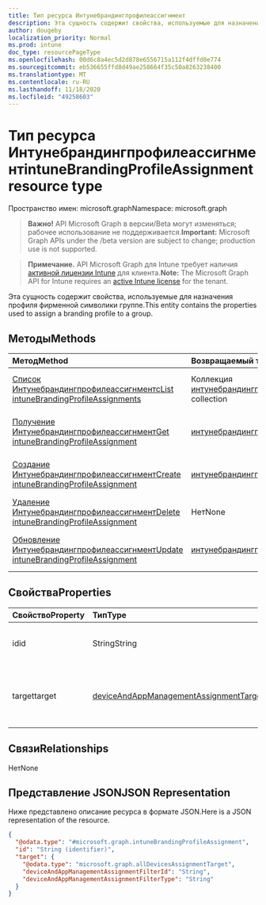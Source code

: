 ```yaml
---
title: Тип ресурса Интунебрандингпрофилеассигнмент
description: Эта сущность содержит свойства, используемые для назначения профиля фирменной символики группе.
author: dougeby
localization_priority: Normal
ms.prod: intune
doc_type: resourcePageType
ms.openlocfilehash: 00d6c8a4ec5d2d878e6556715a112f4dffd0e774
ms.sourcegitcommit: eb536655ffd8d49ae258664f35c50a8263238400
ms.translationtype: MT
ms.contentlocale: ru-RU
ms.lasthandoff: 11/18/2020
ms.locfileid: "49258603"
---
```

# <a name="intunebrandingprofileassignment-resource-type"></a><span data-ttu-id="42d55-103">Тип ресурса Интунебрандингпрофилеассигнмент</span><span class="sxs-lookup"><span data-stu-id="42d55-103">intuneBrandingProfileAssignment resource type</span></span>

<span data-ttu-id="42d55-104">Пространство имен: microsoft.graph</span><span class="sxs-lookup"><span data-stu-id="42d55-104">Namespace: microsoft.graph</span></span>

> <span data-ttu-id="42d55-105">**Важно!** API Microsoft Graph в версии/Beta могут изменяться; рабочее использование не поддерживается.</span><span class="sxs-lookup"><span data-stu-id="42d55-105">**Important:** Microsoft Graph APIs under the /beta version are subject to change; production use is not supported.</span></span>

> <span data-ttu-id="42d55-106">**Примечание.** API Microsoft Graph для Intune требует наличия [активной лицензии Intune](https://go.microsoft.com/fwlink/?linkid=839381) для клиента.</span><span class="sxs-lookup"><span data-stu-id="42d55-106">**Note:** The Microsoft Graph API for Intune requires an [active Intune license](https://go.microsoft.com/fwlink/?linkid=839381) for the tenant.</span></span>

<span data-ttu-id="42d55-107">Эта сущность содержит свойства, используемые для назначения профиля фирменной символики группе.</span><span class="sxs-lookup"><span data-stu-id="42d55-107">This entity contains the properties used to assign a branding profile to a group.</span></span>

## <a name="methods"></a><span data-ttu-id="42d55-108">Методы</span><span class="sxs-lookup"><span data-stu-id="42d55-108">Methods</span></span>
|<span data-ttu-id="42d55-109">Метод</span><span class="sxs-lookup"><span data-stu-id="42d55-109">Method</span></span>|<span data-ttu-id="42d55-110">Возвращаемый тип</span><span class="sxs-lookup"><span data-stu-id="42d55-110">Return Type</span></span>|<span data-ttu-id="42d55-111">Описание</span><span class="sxs-lookup"><span data-stu-id="42d55-111">Description</span></span>|
|:---|:---|:---|
|[<span data-ttu-id="42d55-112">Список Интунебрандингпрофилеассигнментс</span><span class="sxs-lookup"><span data-stu-id="42d55-112">List intuneBrandingProfileAssignments</span></span>](../api/intune-wip-intunebrandingprofileassignment-list.md)|<span data-ttu-id="42d55-113">Коллекция [интунебрандингпрофилеассигнмент](../resources/intune-wip-intunebrandingprofileassignment.md)</span><span class="sxs-lookup"><span data-stu-id="42d55-113">[intuneBrandingProfileAssignment](../resources/intune-wip-intunebrandingprofileassignment.md) collection</span></span>|<span data-ttu-id="42d55-114">Список свойств и связей объектов [интунебрандингпрофилеассигнмент](../resources/intune-wip-intunebrandingprofileassignment.md) .</span><span class="sxs-lookup"><span data-stu-id="42d55-114">List properties and relationships of the [intuneBrandingProfileAssignment](../resources/intune-wip-intunebrandingprofileassignment.md) objects.</span></span>|
|[<span data-ttu-id="42d55-115">Получение Интунебрандингпрофилеассигнмент</span><span class="sxs-lookup"><span data-stu-id="42d55-115">Get intuneBrandingProfileAssignment</span></span>](../api/intune-wip-intunebrandingprofileassignment-get.md)|[<span data-ttu-id="42d55-116">интунебрандингпрофилеассигнмент</span><span class="sxs-lookup"><span data-stu-id="42d55-116">intuneBrandingProfileAssignment</span></span>](../resources/intune-wip-intunebrandingprofileassignment.md)|<span data-ttu-id="42d55-117">Чтение свойств и связей объекта [интунебрандингпрофилеассигнмент](../resources/intune-wip-intunebrandingprofileassignment.md) .</span><span class="sxs-lookup"><span data-stu-id="42d55-117">Read properties and relationships of the [intuneBrandingProfileAssignment](../resources/intune-wip-intunebrandingprofileassignment.md) object.</span></span>|
|[<span data-ttu-id="42d55-118">Создание Интунебрандингпрофилеассигнмент</span><span class="sxs-lookup"><span data-stu-id="42d55-118">Create intuneBrandingProfileAssignment</span></span>](../api/intune-wip-intunebrandingprofileassignment-create.md)|[<span data-ttu-id="42d55-119">интунебрандингпрофилеассигнмент</span><span class="sxs-lookup"><span data-stu-id="42d55-119">intuneBrandingProfileAssignment</span></span>](../resources/intune-wip-intunebrandingprofileassignment.md)|<span data-ttu-id="42d55-120">Создание нового объекта [интунебрандингпрофилеассигнмент](../resources/intune-wip-intunebrandingprofileassignment.md) .</span><span class="sxs-lookup"><span data-stu-id="42d55-120">Create a new [intuneBrandingProfileAssignment](../resources/intune-wip-intunebrandingprofileassignment.md) object.</span></span>|
|[<span data-ttu-id="42d55-121">Удаление Интунебрандингпрофилеассигнмент</span><span class="sxs-lookup"><span data-stu-id="42d55-121">Delete intuneBrandingProfileAssignment</span></span>](../api/intune-wip-intunebrandingprofileassignment-delete.md)|<span data-ttu-id="42d55-122">Нет</span><span class="sxs-lookup"><span data-stu-id="42d55-122">None</span></span>|<span data-ttu-id="42d55-123">Удаляет объект [интунебрандингпрофилеассигнмент](../resources/intune-wip-intunebrandingprofileassignment.md).</span><span class="sxs-lookup"><span data-stu-id="42d55-123">Deletes a [intuneBrandingProfileAssignment](../resources/intune-wip-intunebrandingprofileassignment.md).</span></span>|
|[<span data-ttu-id="42d55-124">Обновление Интунебрандингпрофилеассигнмент</span><span class="sxs-lookup"><span data-stu-id="42d55-124">Update intuneBrandingProfileAssignment</span></span>](../api/intune-wip-intunebrandingprofileassignment-update.md)|[<span data-ttu-id="42d55-125">интунебрандингпрофилеассигнмент</span><span class="sxs-lookup"><span data-stu-id="42d55-125">intuneBrandingProfileAssignment</span></span>](../resources/intune-wip-intunebrandingprofileassignment.md)|<span data-ttu-id="42d55-126">Обновление свойств объекта [интунебрандингпрофилеассигнмент](../resources/intune-wip-intunebrandingprofileassignment.md) .</span><span class="sxs-lookup"><span data-stu-id="42d55-126">Update the properties of a [intuneBrandingProfileAssignment](../resources/intune-wip-intunebrandingprofileassignment.md) object.</span></span>|

## <a name="properties"></a><span data-ttu-id="42d55-127">Свойства</span><span class="sxs-lookup"><span data-stu-id="42d55-127">Properties</span></span>
|<span data-ttu-id="42d55-128">Свойство</span><span class="sxs-lookup"><span data-stu-id="42d55-128">Property</span></span>|<span data-ttu-id="42d55-129">Тип</span><span class="sxs-lookup"><span data-stu-id="42d55-129">Type</span></span>|<span data-ttu-id="42d55-130">Описание</span><span class="sxs-lookup"><span data-stu-id="42d55-130">Description</span></span>|
|:---|:---|:---|
|<span data-ttu-id="42d55-131">id</span><span class="sxs-lookup"><span data-stu-id="42d55-131">id</span></span>|<span data-ttu-id="42d55-132">String</span><span class="sxs-lookup"><span data-stu-id="42d55-132">String</span></span>|<span data-ttu-id="42d55-133">Уникальный идентификатор объекта.</span><span class="sxs-lookup"><span data-stu-id="42d55-133">Unique identifier of the entity.</span></span>|
|<span data-ttu-id="42d55-134">target</span><span class="sxs-lookup"><span data-stu-id="42d55-134">target</span></span>|[<span data-ttu-id="42d55-135">deviceAndAppManagementAssignmentTarget</span><span class="sxs-lookup"><span data-stu-id="42d55-135">deviceAndAppManagementAssignmentTarget</span></span>](../resources/intune-shared-deviceandappmanagementassignmenttarget.md)|<span data-ttu-id="42d55-136">Цель назначения, которой назначен профиль фирменной символики.</span><span class="sxs-lookup"><span data-stu-id="42d55-136">Assignment target that the branding profile is assigned to.</span></span>|

## <a name="relationships"></a><span data-ttu-id="42d55-137">Связи</span><span class="sxs-lookup"><span data-stu-id="42d55-137">Relationships</span></span>
<span data-ttu-id="42d55-138">Нет</span><span class="sxs-lookup"><span data-stu-id="42d55-138">None</span></span>

## <a name="json-representation"></a><span data-ttu-id="42d55-139">Представление JSON</span><span class="sxs-lookup"><span data-stu-id="42d55-139">JSON Representation</span></span>
<span data-ttu-id="42d55-140">Ниже представлено описание ресурса в формате JSON.</span><span class="sxs-lookup"><span data-stu-id="42d55-140">Here is a JSON representation of the resource.</span></span>
<!-- {
  "blockType": "resource",
  "keyProperty": "id",
  "@odata.type": "microsoft.graph.intuneBrandingProfileAssignment"
}
-->
``` json
{
  "@odata.type": "#microsoft.graph.intuneBrandingProfileAssignment",
  "id": "String (identifier)",
  "target": {
    "@odata.type": "microsoft.graph.allDevicesAssignmentTarget",
    "deviceAndAppManagementAssignmentFilterId": "String",
    "deviceAndAppManagementAssignmentFilterType": "String"
  }
}
```




